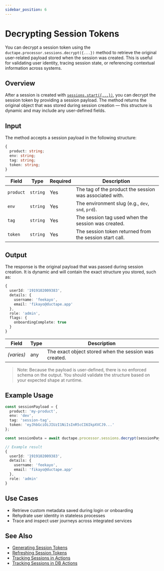 ```yaml
---
sidebar_position: 6
---
```


# Decrypting Session Tokens

You can decrypt a session token using the `ductape.processor.sessions.decrypt({...})` method to retrieve the original user-related payload stored when the session was created. This is useful for validating user identity, tracing session state, or referencing contextual information across systems.

## Overview

After a session is created with [`sessions.start({...})`](../sessions.md), you can decrypt the session token by providing a session payload. The method returns the original object that was stored during session creation — this structure is dynamic and may include any user-defined fields.

## Input

The method accepts a session payload in the following structure:

```typescript
{
  product: string;
  env: string;
  tag: string;
  token: string;
}
```

| Field     | Type     | Required | Description                                             |
| --------- | -------- | -------- | ------------------------------------------------------- |
| `product` | `string` | Yes      | The tag of the product the session was associated with. |
| `env`     | `string` | Yes      | The environment slug (e.g., `dev`, `snd`, `prd`).       |
| `tag`     | `string` | Yes      | The session tag used when the session was created.      |
| `token`   | `string` | Yes      | The session token returned from the session start call. |

## Output

The response is the original payload that was passed during session creation. It is dynamic and will contain the exact structure you stored, such as:

```typescript
{
  userId: '1919102009383',
  details: {
    username: 'feekayo',
    email: 'fikayo@ductape.app'
  },
  role: 'admin',
  flags: {
    onboardingComplete: true
  }
}
```

| Field      | Type  | Description                                           |
| ---------- | ----- | ----------------------------------------------------- |
| *(varies)* | any   | The exact object stored when the session was created. |

> Note: Because the payload is user-defined, there is no enforced schema on the output. You should validate the structure based on your expected shape at runtime.

## Example Usage

```typescript
const sessionPayload = {
  product: 'my-product',
  env: 'dev',
  tag: 'session-tag',
  token: 'eyJhbGciOiJIUzI1NiIsInR5cCI6IkpXVCJ9...'
};

const sessionData = await ductape.processor.sessions.decrypt(sessionPayload);

// Example result
{
  userId: '1919102009383',
  details: {
    username: 'feekayo',
    email: 'fikayo@ductape.app'
  },
  role: 'admin'
}
```

## Use Cases

- Retrieve custom metadata saved during login or onboarding
- Rehydrate user identity in stateless processes
- Trace and inspect user journeys across integrated services

## See Also
- [Generating Session Tokens](../sessions.md)
- [Refreshing Session Tokens](./refreshing.md)
- [Tracking Sessions in Actions](../actions/run-actions.md#isession-schema)
- [Tracking Sessions in DB Actions](../database-actions/db-actions.md#isession-schema)